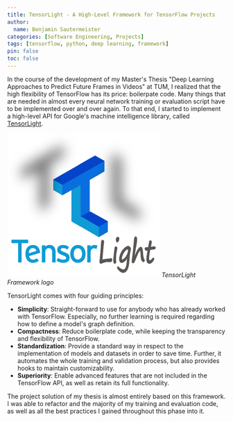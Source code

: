 ```yaml
---
title: TensorLight - A High-Level Framework for TensorFlow Projects
author:
  name: Benjamin Sautermeister
categories: [Software Engineering, Projects]
tags: [tensorflow, python, deep learning, framework]
pin: false
toc: false
---
```


In the course of the development of my Master's Thesis "Deep Learning Approaches to Predict Future Frames in Videos" at TUM,
I realized that the high flexibility of TensorFlow has its price: boilerpate code.
Many things that are needed in almost every neural network training or evaluation script have to be implemented
over and over again. To that end, I started to implement a high-level API for Google's machine intelligence library,
called [TensorLight](https://github.com/b3nk4n/tensorlight).

![TensorLight](/assets/img/posts/2016/tensorlight.png)
_TensorLight Framework logo_

TensorLight comes with four guiding principles:
- **Simplicity**: Straight-forward to use for anybody who has already worked with TensorFlow. Especially,
  no further learning is required regarding how to define a model's graph definition.
- **Compactness**: Reduce boilerplate code, while keeping the transparency and flexibility of TensorFlow.
- **Standardization**: Provide a standard way in respect to the implementation of models and datasets in order to save time.
  Further, it automates the whole training and validation process, but also provides hooks to maintain customizability.
- **Superiority**: Enable advanced features that are not included in the TensorFlow API, as well as retain its full functionality.

The project solution of my thesis is almost entirely based on this framework. I was able to refactor and the majority of my
training and evaluation code, as well as all the best practices I gained throughout this phase into it.
